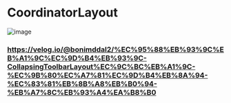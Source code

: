 # CoordinatorLayout

![image](https://user-images.githubusercontent.com/14201479/163778131-c7cf51a9-324c-4dd0-a72b-4896fd2b1dba.png)

### https://velog.io/@bonimddal2/%EC%95%88%EB%93%9C%EB%A1%9C%EC%9D%B4%EB%93%9C-CollapsingToolbarLayout%EC%9C%BC%EB%A1%9C-%EC%9B%80%EC%A7%81%EC%9D%B4%EB%8A%94-%EC%83%81%EB%8B%A8%EB%B0%94-%EB%A7%8C%EB%93%A4%EA%B8%B0
